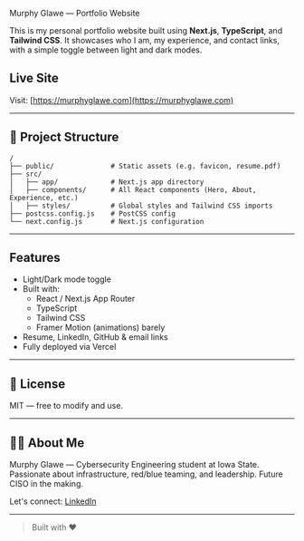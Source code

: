  Murphy Glawe — Portfolio Website

This is my personal portfolio website built using **Next.js**, **TypeScript**, and **Tailwind CSS**. It showcases who I am, my experience, and contact links, with a simple toggle between light and dark modes.

## Live Site

Visit: [https://murphyglawe.com](https://murphyglawe.com)

---

## 📁 Project Structure

```
/
├── public/              # Static assets (e.g. favicon, resume.pdf)
├── src/
│   ├── app/             # Next.js app directory
│   ├── components/      # All React components (Hero, About, Experience, etc.)
│   ├── styles/          # Global styles and Tailwind CSS imports
├── postcss.config.js    # PostCSS config
└── next.config.js       # Next.js configuration
```

---

## Features

- Light/Dark mode toggle
- Built with:
  - React / Next.js App Router
  - TypeScript
  - Tailwind CSS
  - Framer Motion (animations) barely
- Resume, LinkedIn, GitHub & email links
- Fully deployed via Vercel

---

## 📄 License

MIT — free to modify and use.

---

## 🙋‍♂️ About Me

Murphy Glawe — Cybersecurity Engineering student at Iowa State. Passionate about infrastructure, red/blue teaming, and leadership. Future CISO in the making.

Let's connect: [LinkedIn](https://linkedin.com/in/murphy-glawe)

---

> Built with ❤️ 
